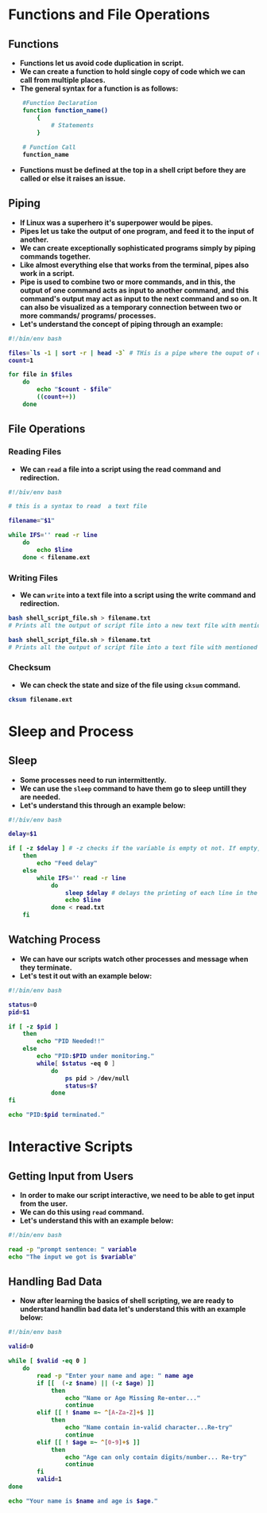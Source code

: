 # Functions and File Operations

<p align="justify">
<strong>

## Functions

- Functions let us avoid code duplication in script.
- We can create a function to hold single copy of code which we can call from multiple places.
- The general syntax for a function is as follows:

```sh
    #Function Declaration
    function function_name()
        {
            # Statements
        }
    
    # Function Call
    function_name
```

- Functions must be defined at the top in a shell cript before they are called or else it raises an issue.

## Piping

- If Linux was a superhero it's superpower would be pipes.
- Pipes let us take the output of one program, and feed it to the input of another.
- We can create exceptionally sophisticated programs simply by piping commands together.
- Like almost everything else that works from the terminal, pipes also work in a script.
- Pipe is used to combine two or more commands, and in this, the output of one command acts as input to another command, and this command's output may act as input to the next command and so on. It can also be visualized as a temporary connection between two or more commands/ programs/ processes.
- Let's understand the concept of piping through an example:

```sh
#!/bin/env bash

files=`ls -1 | sort -r | head -3` # THis is a pipe where the ouput of one command goes to the input of the other
count=1

for file in $files
    do
        echo "$count - $file"
        ((count++))
    done
```

## File Operations

### Reading Files

- We can `read` a file into a script using the read command and redirection.

```sh
#!/biv/env bash

# this is a syntax to read  a text file

filename="$1"

while IFS='' read -r line
    do
        echo $line
    done < filename.ext
```

### Writing Files

- We can `write` into a text file into a script using the write command and redirection.

```sh
bash shell_script_file.sh > filename.txt
# Prints all the output of script file into a new text file with mentioned name and extension or clears the text file and than re-writes it.

bash shell_script_file.sh > filename.txt
# Prints all the output of script file into a text file with mentioned name and extension but from it's current ending.
```

### Checksum

- We can check the state and size of the file using `cksum` command.

```sh
cksum filename.ext
```

# Sleep and Process

## Sleep

- Some processes need to run intermittently.
- We can use the `sleep` command to have them go to sleep untill they are needed.
- Let's understand this through an example below:

```sh
#!/biv/env bash

delay=$1

if [ -z $delay ] # -z checks if the variable is empty ot not. If empty, return true, else return false.
    then
        echo "Feed delay"
    else
        while IFS='' read -r line
            do
                sleep $delay # delays the printing of each line in the file by the time mentioned in seconds as input
                echo $line
            done < read.txt
    fi
```

## Watching Process

- We can have our scripts watch other processes and message when they terminate.
- Let's test it out with an example below:

```sh
#!/bin/env bash

status=0
pid=$1

if [ -z $pid ]
    then
        echo "PID Needed!!"
    else
        echo "PID:$PID under monitoring."
        while[ $status -eq 0 ]
            do
                ps pid > /dev/null
                status=$?
            done
fi

echo "PID:$pid terminated."
```

# Interactive Scripts

## Getting Input from Users

- In order to make our script interactive, we need to be able to get input from the user.
- We can do this using `read` command.
- Let's understand this with an example below:

```sh
#!/bin/env bash

read -p "prompt sentence: " variable
echo "The input we got is $variable"
```

## Handling Bad Data

- Now after learning the basics of shell scripting, we are ready to understand handlin bad data let's understand this with an example below:

```sh
#!/bin/env bash

valid=0

while [ $valid -eq 0 ]
    do
        read -p "Enter your name and age: " name age
        if [[  (-z $name) || (-z $age) ]]
            then
                echo "Name or Age Missing Re-enter..."
                continue
        elif [[ ! $name =~ ^[A-Za-Z]+$ ]]
            then
                echo "Name contain in-valid character...Re-try"
                continue
        elif [[ ! $age =~ ^[0-9]+$ ]]
            then
                echo "Age can only contain digits/number... Re-try"
                continue
        fi
        valid=1
done

echo "Your name is $name and age is $age."
```

</strong>
</p>
